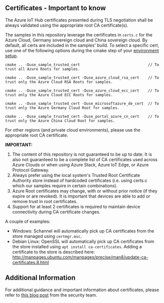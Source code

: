 ## Certificates -  Important to know

The Azure IoT Hub certificates presented during TLS negotiation shall be always validated using the appropriate root CA certificate(s).

The samples in this repository leverage the certificates in `certs.c` for the Azure Cloud, Germany sovereign cloud and China sovereign cloud. By default, all certs are included in the samples' build. To select a specific cert, use one of the following options during the cmake step of your [environment setup](https://github.com/Azure/azure-iot-sdk-c/doc/devbox_setup.md).

```
cmake .. -Duse_sample_trusted_cert                               // To trust all Azure Roots for samples.

cmake .. -Duse_sample_trusted_cert -Duse_azure_cloud_rsa_cert    // To trust only the Azure Cloud RSA Roots for samples.

cmake .. -Duse_sample_trusted_cert -Duse_azure_cloud_ecc_cert    // To trust only the Azure Cloud ECC Roots for samples.

cmake .. -Duse_sample_trusted_cert -Duse_microsoftazure_de_cert  // To trust only the Azure Germany Cloud Root for samples.

cmake .. -Duse_sample_trusted_cert -Duse_portal_azure_cn_cert    // To trust only the Azure China Cloud Root for samples.
```

For other regions (and private cloud environments), please use the appropriate root CA certificate.

__IMPORTANT:__

1. The content of this repository is not guaranteed to be up to date. It is also not guaranteed to be a complete list of CA certificates used across Azure Clouds or when using Azure Stack, Azure IoT Edge, or Azure Protocol Gateway.
1. Always prefer using the local system's Trusted Root Certificate Authority store instead of hardcoded certificates (i.e. using certs.c which our samples require in certain combinations).
1. Azure Root certificates may change, with or without prior notice (if they expire or are revoked). It is important that devices are able to add or remove trust in root certificates.
1. Support for at least 2 certificates is required to maintain device connectivity during CA certificate changes.

A couple of examples:

- Windows: Schannel will automatically pick up CA certificates from the store managed using `certmgr.msc`.
- Debian Linux: OpenSSL will automatically pick up CA certificates from the store installed using `apt install ca-certificates`. Adding a certificate to the store is described here: http://manpages.ubuntu.com/manpages/precise/man8/update-ca-certificates.8.html

## Additional Information

For additional guidance and important information about certificates, please refer to [this blog post](https://techcommunity.microsoft.com/t5/internet-of-things/azure-iot-tls-changes-are-coming-and-why-you-should-care/ba-p/1658456) from the security team.
